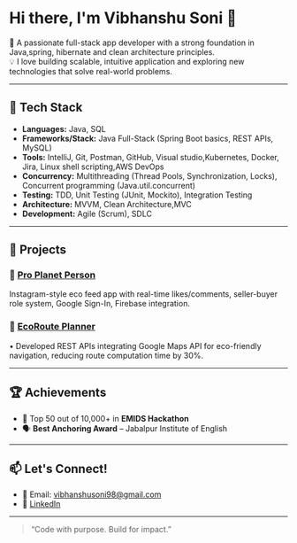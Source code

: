 
# Hi there, I'm Vibhanshu Soni 👋

🚀 A passionate full-stack app developer with a strong foundation in Java,spring, hibernate and clean architecture principles.  
💡 I love building scalable, intuitive application and exploring new technologies that solve real-world problems.

---

## 🔧 Tech Stack
- **Languages:** Java, SQL  
- **Frameworks/Stack:** Java Full-Stack (Spring Boot basics, REST APIs, MySQL)
- **Tools:** IntelliJ, Git, Postman, GitHub, Visual studio,Kubernetes, Docker, Jira, Linux shell scripting,AWS DevOps
- **Concurrency:** Multithreading (Thread Pools, Synchronization, Locks), Concurrent programming (Java.util.concurrent)
- **Testing:** TDD, Unit Testing (JUnit, Mockito), Integration Testing
- **Architecture:** MVVM, Clean Architecture,MVC  
- **Development:** Agile (Scrum), SDLC

---

## 💼 Projects

### 🌱 [Pro Planet Person](https://github.com/Vibhanshusoni/ProPlanetPerson.git)
Instagram-style eco feed app with real-time likes/comments, seller-buyer role system, Google Sign-In, Firebase integration.

### 🌱 [EcoRoute Planner](https://github.com/Vibhanshusoni/EcoRoutePlannerBackend.git)
•	Developed REST APIs integrating Google Maps API for eco-friendly navigation, reducing route computation time by 30%.

---

## 🏆 Achievements
- 🥇 Top 50 out of 10,000+ in **EMIDS Hackathon**
- 🗣️ **Best Anchoring Award** – Jabalpur Institute of English

---

## 📫 Let's Connect!
- 📧 Email: [vibhanshusoni98@gmail.com](mailto:vibhanshusoniofficial@gmail.com)  
- 💼 [LinkedIn](https://www.linkedin.com/in/vibhanshusoni98/)

---

> “Code with purpose. Build for impact.”
